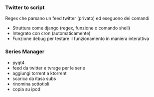 ### Twitter to script ###
Regex che parsano un feed twitter (privato) ed eseguono dei comandi
  * Struttura come django (regex, funzione o comando shell)
  * Integrato con cron (automaticamente)
  * Funzione debug per testare il funzionamento in maniera interattiva

### Series Manager ###
  * pyqt4
  * feed da twitter e tvrage per le serie
  * aggiungi torrent a ktorrent
  * scarica da itasa subs
  * rinomina sottotioli
  * copia su ipod